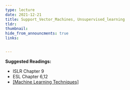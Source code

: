 ```yaml
---
type: lecture
date: 2021-12-21
title: Support_Vector_Machines, Unsupervised_learning
tldr: 
thumbnail: 
hide_from_announcments: true
links: 


---
```

**Suggested Readings:**
- ISLR Chapter 9
- ESL Chapter 6,12
- [[Machine Learning Techniques]](https://www.csie.ntu.edu.tw/~htlin/mooc/)
